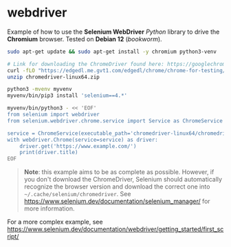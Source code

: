 # webdriver

Example of how to use the **Selenium WebDriver** _Python_ library to drive the **Chromium** browser. Tested on **Debian 12** (_bookworm_).

```bash
sudo apt-get update && sudo apt-get install -y chromium python3-venv

# Link for downloading the ChromeDriver found here: https://googlechromelabs.github.io/chrome-for-testing/#stable
curl -fLO "https://edgedl.me.gvt1.com/edgedl/chrome/chrome-for-testing/$(chromium --product-version)/linux64/chromedriver-linux64.zip"
unzip chromedriver-linux64.zip

python3 -mvenv myvenv
myvenv/bin/pip3 install 'selenium==4.*'

myvenv/bin/python3 - << 'EOF'
from selenium import webdriver
from selenium.webdriver.chrome.service import Service as ChromeService

service = ChromeService(executable_path='chromedriver-linux64/chromedriver')
with webdriver.Chrome(service=service) as driver:
    driver.get('https://www.example.com/')
    print(driver.title)
EOF
```

> **Note**: this example aims to be as complete as possible. However, if you don't download the ChromeDriver, Selenium should automatically recognize the browser version and download the correct one into `~/.cache/selenium/chromedriver`. See https://www.selenium.dev/documentation/selenium_manager/ for more information.

For a more complex example, see https://www.selenium.dev/documentation/webdriver/getting_started/first_script/
